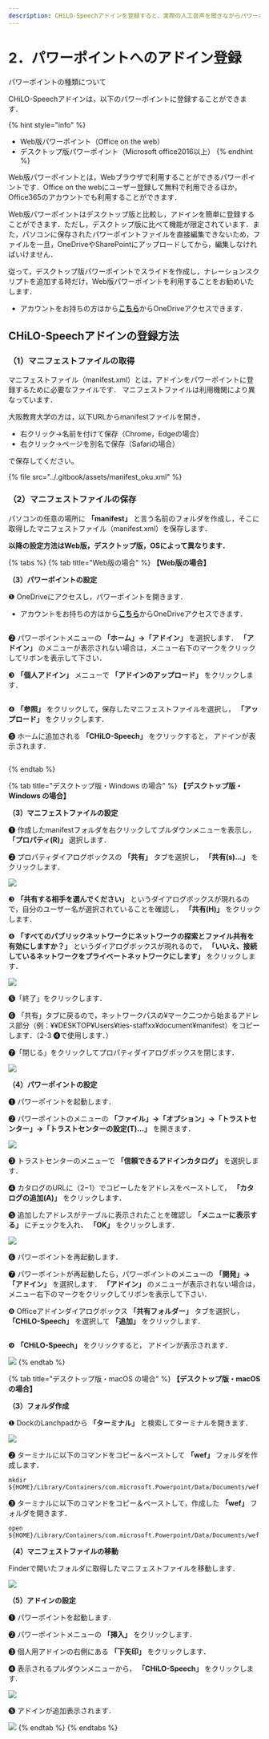 ```yaml
---
description: CHiLO-Speechアドインを登録すると，実際の人工音声を聞きながらパワーポイントにナレーションスクリプトを記述することができます．
---
```


# 2．パワーポイントへのアドイン登録

パワーポイントの種類について

CHiLO-Speechアドインは，以下のパワーポイントに登録することができます．

{% hint style="info" %}
* Web版パワーポイント（Office on the web）
* デスクトップ版パワーポイント（Microsoft office2016以上）
{% endhint %}

Web版パワーポイントとは，Webブラウザで利用することができるパワーポイントです．Office on the webにユーザー登録して無料で利用できるほか，Office365のアカウントでも利用することができます．

Web版パワーポイントはデスクトップ版と比較し，アドインを簡単に登録することができます．ただし，デスクトップ版に比べて機能が限定されています．また，パソコンに保存されたパワーポイントファイルを直接編集できないため，ファイルを一旦，OneDriveやSharePointにアップロードしてから，編集しなければいけません．

従って，デスクトップ版パワーポイントでスライドを作成し，ナレーションスクリプトを追加する時だけ，Web版パワーポイントを利用することをお勧めいたします．

* アカウントをお持ちの方はから<img src="../.gitbook/assets/image (390).png" alt="" data-size="line">[**こちら**](https://www.office.com/launch/powerpoint?auth=2)からOneDriveアクセスできます．

## CHiLO-Speechアドインの登録方法

### （1）マニフェストファイルの取得

マニフェストファイル（manifest.xml）とは，アドインをパワーポイントに登録するために必要なファイルです． マニフェストファイルは利用機関により異なっています．

大阪教育大学の方は，以下URLからmanifestファイルを開き，

* 右クリック→名前を付けて保存（Chrome，Edgeの場合）
* 右クリック→ページを別名で保存（Safariの場合）

で保存してください。

{% file src="../.gitbook/assets/manifest_oku.xml" %}

### （2）マニフェストファイルの保存

パソコンの任意の場所に **「manifest」** と言う名前のフォルダを作成し，そこに取得したマニフェストファイル（manifest.xml）を保存します．

**以降の設定方法はWeb版，デスクトップ版，OSによって異なります．**

{% tabs %}
{% tab title="Web版の場合" %}
**【Web版の場合】**

**（3）パワーポイントの設定**

❶ OneDriveにアクセスし，パワーポイントを開きます．

* アカウントをお持ちの方はから<img src="../.gitbook/assets/image (390).png" alt="" data-size="line">[**こちら**](https://www.office.com/launch/powerpoint?auth=2)からOneDriveアクセスできます．

<figure><img src="../.gitbook/assets/image.png" alt=""><figcaption></figcaption></figure>

❷ パワーポイントメニューの **「ホーム」→「アドイン」** を選択します． **「アドイン」** のメニューが表示されない場合は，メニュー右下の<img src="../.gitbook/assets/image (306).png" alt="" data-size="line">マークをクリックしてリボンを表示して下さい．

❸ **「個人アドイン」** メニューで **「アドインのアップロード」** をクリックします．

<figure><img src="../.gitbook/assets/image (1).png" alt=""><figcaption></figcaption></figure>

❹ **「参照」** をクリックして，保存したマニフェストファイルを選択し， **「アップロード」** をクリックします．

❺ ホームに追加される **「CHiLO-Speech」** をクリックすると， アドインが表示されます．

<figure><img src="../.gitbook/assets/image (2).png" alt=""><figcaption></figcaption></figure>
{% endtab %}

{% tab title="デスクトップ版・Windows の場合" %}
**【デスクトップ版・Windows の場合】**

**（3）マニフェストファイルの設定**

❶ 作成したmanifestフォルダを右クリックしてプルダウンメニューを表示し， **「プロパティ(R)」** 選択します．

❷ プロパティダイアログボックスの **「共有」** タブを選択し， **「共有(s)...」** をクリックします．

![](<../.gitbook/assets/image (197).png>)

❸ **「共有する相手を選んでください」** というダイアログボックスが現れるので，自分のユーザー名が選択されていることを確認し， **「共有(H)」** をクリックします．

❹ **「すべてのパブリックネットワークにネットワークの探索とファイル共有を有効にしますか？」** というダイアログボックスが現れるので， **「いいえ、接続しているネットワークをプライベートネットワークにします」** をクリックします．

![](<../.gitbook/assets/image (56).png>)

❺「終了」をクリックします．

❻ 「共有」タブに戻るので，ネットワークパスの¥マーク二つから始まるアドレス部分（例：¥¥DESKTOP¥Users¥ties-staffxx¥document¥manifest）をコピーします．（2-3 ❹で使用します．）

❼「閉じる」をクリックしてプロパティダイアログボックスを閉じます．

![](<../.gitbook/assets/image (195).png>)

**（4）パワーポイントの設定**

❶ パワーポイントを起動します．

❷ パワーポイントのメニューの **「ファイル」→「オプション」→「トラストセンター」→「トラストセンターの設定(T)...」** を開きます．

![](<../.gitbook/assets/image (173).png>)

❸ トラストセンターのメニューで **「信頼できるアドインカタログ」** を選択します．

❹ カタログのURLに（2−1）でコピーしたをアドレスをペーストして， **「カタログの追加(A)」** をクリックします．

❺ 追加したアドレスがテーブルに表示されたことを確認し **「メニューに表示する」** にチェックを入れ、 **「OK」** をクリックします．

![](<../.gitbook/assets/image (226).png>)

❻ パワーポイントを再起動します．

❼ パワーポイントが再起動したら，パワーポイントのメニューの **「開発」→「アドイン」** を選択します． **「アドイン」** のメニューが表示されない場合は，メニュー右下の<img src="../.gitbook/assets/image (306).png" alt="" data-size="line">マークをクリックしてリボンを表示して下さい．

❽ Officeアドインダイアログボックス **「共有フォルダー」** タブを選択し， **「CHiLO-Speech」** を選択して **「追加」** をクリックします．

<figure><img src="../.gitbook/assets/image (3).png" alt=""><figcaption></figcaption></figure>

❾ **「CHiLO-Speech」** をクリックすると， アドインが表示されます．

![](<../.gitbook/assets/image (397).png>)
{% endtab %}

{% tab title="デスクトップ版・macOS の場合" %}
**【デスクトップ版・macOS の場合】**

**（3）フォルダ作成**

❶ DockのLanchpadから **「ターミナル」** と検索してターミナルを開きます．

![](<../.gitbook/assets/image (349).png>)

❷ ターミナルに以下のコマンドをコピー＆ペーストして **「wef」** フォルダを作成します．

```
mkdir ${HOME}/Library/Containers/com.microsoft.Powerpoint/Data/Documents/wef
```

❸ ターミナルに以下のコマンドをコピー＆ペーストして，作成した **「wef」** フォルダを開きます．

```
open ${HOME}/Library/Containers/com.microsoft.Powerpoint/Data/Documents/wef
```

**（4）マニフェストファイルの移動**

Finderで開いたフォルダに取得したマニフェストファイルを移動します．

![](<../.gitbook/assets/image (396).png>)

**（5）アドインの設定**

❶ パワーポイントを起動します．

❷ パワーポイントメニューの **「挿入」** をクリックします．

❸ 個人用アドインの右側にある **「下矢印」** をクリックします．

❹ 表示されるプルダウンメニューから， **「CHiLO-Speech」** をクリックします.

![](<../.gitbook/assets/image (309).png>)

❺ アドインが追加表示されます．

![](<../.gitbook/assets/image (246).png>)
{% endtab %}
{% endtabs %}
